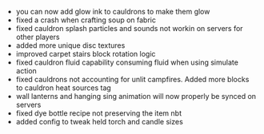 - you can now add glow ink to cauldrons to make them glow
- fixed a crash when crafting soup on fabric
- fixed cauldron splash particles and sounds not workin on servers for other players
- added more unique disc textures
- improved carpet stairs block rotation logic
- fixed cauldron fluid capability consuming fluid when using simulate action
- fixed cauldrons not accounting for unlit campfires. Added more blocks to cauldron heat sources tag
- wall lanterns and hanging sing animation will now properly be synced on servers
- fixed dye bottle recipe not preserving the item nbt
- added config to tweak held torch and candle sizes